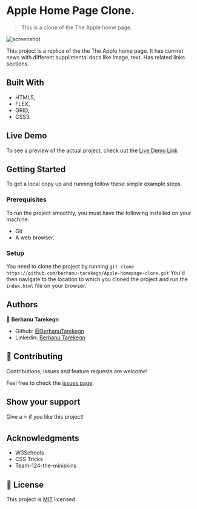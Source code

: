 # Apple Home Page Clone.

> This is a clone of the The Apple home page.

![screenshot](./assets/images/apple.png)

This project is a replica of the the The Apple home page. It has currnet news with different supplimental docs like image, text. Has related links sections.

## Built With

- HTML5,
- FLEX,
- GRID,
- CSS3.

## Live Demo

To see a preview of the actual project, check out the [Live Demo Link](https://rawcdn.githack.com/berhanu-tarekegn/Apple-homepage-clone/develop/index.html)


## Getting Started

To get a local copy up and running follow these simple example steps.

### Prerequisites
To run the project smoothly, you must have the following installed on your machine:

- Git
- A web browser.

### Setup
You need to clone the project by running `git clone https://github.com/berhanu-tarekegn/Apple-homepage-clone.git` You'd then navigate to the location to which you cloned the project and run the `index.html` file on your browser.

## Authors

👤 **Berhanu Tarekegn**

- Github: [@BerhanuTarekegn](https://github.com/berhanu-tarekegn)
- Linkedin: [Berhanu Tarekegn](https://www.linkedin.com/in/berhanu-tarekegn-687367123/)

## 🤝 Contributing

Contributions, issues and feature requests are welcome!

Feel free to check the [issues page](issues/).

## Show your support

Give a ⭐️ if you like this project!

## Acknowledgments

- W3Schools
- CSS Tricks
- Team-124-the-miniskins 

## 📝 License

This project is [MIT](lic.url) licensed.
